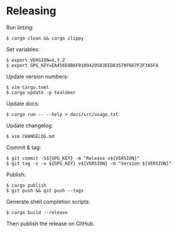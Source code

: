 # Releasing

Run linting:

    $ cargo clean && cargo clippy

Set variables:

    $ export VERSION=X.Y.Z
    $ export GPG_KEY=EA456E8BAF0109429583EED83578F667F2F3A5FA

Update version numbers:

    $ vim Cargo.toml
    $ cargo update -p tealdeer

Update docs:

    $ cargo run -- --help > docs/src/usage.txt

Update changelog:

    $ vim CHANGELOG.md

Commit & tag:

    $ git commit -S${GPG_KEY} -m "Release v${VERSION}"
    $ git tag -s -u ${GPG_KEY} v${VERSION} -m "Version ${VERSION}"

Publish:

    $ cargo publish
    $ git push && git push --tags

Generate shell completion scripts:

    $ cargo build --release

Then publish the release on GitHub.
